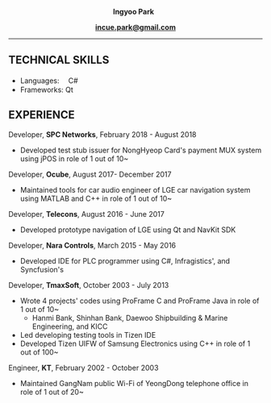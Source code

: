 **<p align="center">Ingyoo Park** &nbsp; </p>
**<p align="center">incue.park@gmail.com</p>**
***

## TECHNICAL SKILLS
* Languages:  　C#
* Frameworks: Qt

## EXPERIENCE
Developer, **SPC Networks**, February 2018 - August 2018
* Developed test stub issuer for NongHyeop Card's payment MUX system using jPOS in role of 1 out of 10~

Developer, **Ocube**, August 2017- December 2017
* Maintained tools for car audio engineer of LGE car navigation system using MATLAB and C++ in role of 1 out of 10~

Developer, **Telecons**, August 2016 - June 2017
* Developed prototype navigation of LGE using Qt and NavKit SDK 

Developer, **Nara Controls**, March 2015 - May 2016
* Developed IDE for PLC programmer using C#, Infragistics', and Syncfusion's 

Developer, **TmaxSoft**, October 2003 - July 2013
* Wrote 4 projects' codes using ProFrame C and ProFrame Java in role of 1 out of 10~
  * Hanmi Bank, Shinhan Bank, Daewoo Shipbuilding & Marine Engineering, and KICC 
* Led developing testing tools in Tizen IDE
* Developed Tizen UIFW of Samsung Electronics using C++ in role of 1 out of 100~

Engineer, **KT**, February 2002 - October 2003
* Maintained GangNam public Wi-Fi of YeongDong telephone office in role of 1 out of 20~
